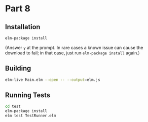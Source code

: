 Part 8
======

## Installation

```bash
elm-package install
```

(Answer `y` at the prompt. In rare cases a known issue can cause the download
to fail; in that case, just run `elm-package install` again.)

## Building

```bash
elm-live Main.elm --open -- --output=elm.js
```

## Running Tests

```bash
cd test
elm-package install
elm test TestRunner.elm
```
